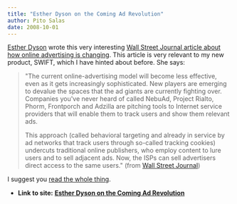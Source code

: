 ```yaml
---
title: "Esther Dyson on the Coming Ad Revolution"
author: Pito Salas
date: 2008-10-01
---
```


[Esther Dyson](<http://www.edventure.com/>) wrote this very interesting [Wall
Street Journal article about how online advertising is
changing](<http://online.wsj.com/article/SB120269162692857749.html?mod=googlenews_wsj>).
This article is very relevant to my new product, SWIFT, which I have hinted
about before. She says:

> "The current online-advertising model will become less effective, even as it
> gets increasingly sophisticated. New players are emerging to devalue the
> spaces that the ad giants are currently fighting over. Companies you've
> never heard of called NebuAd, Project Rialto, Phorm, Frontporch and Adzilla
> are pitching tools to Internet service providers that will enable them to
> track users and show them relevant ads.
>
> This approach (called behavioral targeting and already in service by ad
> networks that track users through so-called tracking cookies) undercuts
> traditional online publishers, who employ content to lure users and to sell
> adjacent ads. Now, the ISPs can sell advertisers direct access to the same
> users." (from [Wall Street
> Journal](<http://online.wsj.com/article/SB120269162692857749.html?mod=googlenews_wsj>))

I suggest you [read the whole
thing](<http://online.wsj.com/article/SB120269162692857749.html?mod=googlenews_wsj>).


* **Link to site:** **[Esther Dyson on the Coming Ad Revolution](None)**
